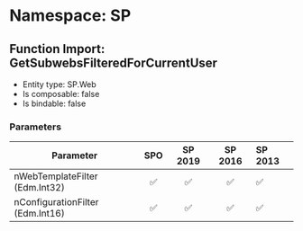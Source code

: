 # Namespace: SP

## Function Import: GetSubwebsFilteredForCurrentUser

- Entity type: SP.Web
- Is composable: false
- Is bindable: false

### Parameters

Parameter | SPO | SP 2019 | SP 2016 | SP 2013
----------|:---:|:-------:|:-------:|:-------
nWebTemplateFilter (Edm.Int32) | ✅ | ✅ | ✅ | ✅
nConfigurationFilter (Edm.Int16) | ✅ | ✅ | ✅ | ✅